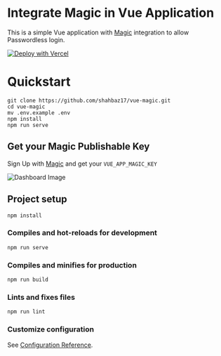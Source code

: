 # Integrate Magic in Vue Application

This is a simple Vue application with [Magic](https://magic.link/) integration to allow Passwordless login.

[![Deploy with Vercel](https://vercel.com/button)](https://vercel.com/new/git/external?repository-url=https%3A%2F%2Fgithub.com%2Fshahbaz17%2Fvue-magic&env=VUE_APP_MAGIC_KEY)

# Quickstart

```
git clone https://github.com/shahbaz17/vue-magic.git
cd vue-magic
mv .env.example .env
npm install
npm run serve
```

## Get your Magic Publishable Key

Sign Up with [Magic](https://dashboard.magic.link/signup) and get your `VUE_APP_MAGIC_KEY`

![Dashboard Image](https://dev-to-uploads.s3.amazonaws.com/i/fnjqvscslu11ih87p94t.png)

## Project setup

```
npm install
```

### Compiles and hot-reloads for development

```
npm run serve
```

### Compiles and minifies for production

```
npm run build
```

### Lints and fixes files

```
npm run lint
```

### Customize configuration

See [Configuration Reference](https://cli.vuejs.org/config/).
